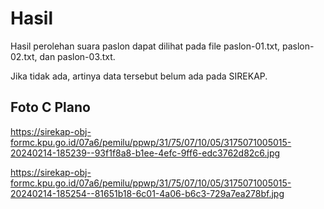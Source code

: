 # Hasil

Hasil perolehan suara paslon dapat dilihat pada file paslon-01.txt, paslon-02.txt, dan paslon-03.txt.

Jika tidak ada, artinya data tersebut belum ada pada SIREKAP.

## Foto C Plano

https://sirekap-obj-formc.kpu.go.id/07a6/pemilu/ppwp/31/75/07/10/05/3175071005015-20240214-185239--93f1f8a8-b1ee-4efc-9ff6-edc3762d82c6.jpg

https://sirekap-obj-formc.kpu.go.id/07a6/pemilu/ppwp/31/75/07/10/05/3175071005015-20240214-185254--81651b18-6c01-4a06-b6c3-729a7ea278bf.jpg
